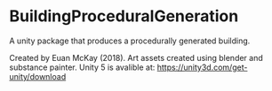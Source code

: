 # BuildingProceduralGeneration
A unity package that produces a procedurally generated building.

Created by Euan McKay (2018).
Art assets created using blender and substance painter.
Unity 5 is avalible at: https://unity3d.com/get-unity/download
